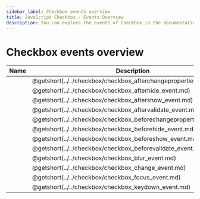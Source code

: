 ```yaml
---
sidebar_label: Checkbox events overview
title: JavaScript Checkbox - Events Overview 
description: You can explore the events of Checkbox in the documentation of the DHTMLX JavaScript UI library. Browse developer guides and API reference, try out code examples and live demos, and download a free 30-day evaluation version of DHTMLX Suite 7.
---
```


# Checkbox events overview

| Name                                                           | Description                                                           |
| ------------------------------------------------------------- | -------------------------------------------------------------------- |
| [](../../checkbox/checkbox_afterchangeproperties_event.md)  | @getshort(../../checkbox/checkbox_afterchangeproperties_event.md)  |
| [](../../checkbox/checkbox_afterhide_event.md)              | @getshort(../../checkbox/checkbox_afterhide_event.md)              |
| [](../../checkbox/checkbox_aftershow_event.md)              | @getshort(../../checkbox/checkbox_aftershow_event.md)              |
| [](../../checkbox/checkbox_aftervalidate_event.md)          | @getshort(../../checkbox/checkbox_aftervalidate_event.md)          |
| [](../../checkbox/checkbox_beforechangeproperties_event.md) | @getshort(../../checkbox/checkbox_beforechangeproperties_event.md) |
| [](../../checkbox/checkbox_beforehide_event.md)             | @getshort(../../checkbox/checkbox_beforehide_event.md)             |
| [](../../checkbox/checkbox_beforeshow_event.md)             | @getshort(../../checkbox/checkbox_beforeshow_event.md)             |
| [](../../checkbox/checkbox_beforevalidate_event.md)         | @getshort(../../checkbox/checkbox_beforevalidate_event.md)         |
| [](../../checkbox/checkbox_blur_event.md)                   | @getshort(../../checkbox/checkbox_blur_event.md)                   |
| [](../../checkbox/checkbox_change_event.md)                 | @getshort(../../checkbox/checkbox_change_event.md)                 |
| [](../../checkbox/checkbox_focus_event.md)                  | @getshort(../../checkbox/checkbox_focus_event.md)                  |
| [](../../checkbox/checkbox_keydown_event.md)                | @getshort(../../checkbox/checkbox_keydown_event.md)                |

